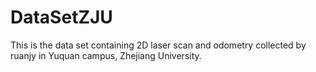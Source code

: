 # DataSetZJU
This is the data set containing 2D laser scan and odometry collected by ruanjy in Yuquan campus, Zhejiang University.
